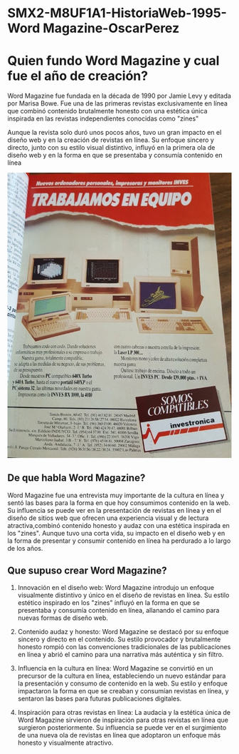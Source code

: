 # SMX2-M8UF1A1-HistoriaWeb-1995-Word Magazine-OscarPerez





# Quien fundo Word Magazine y cual fue el año de creación?


Word Magazine fue fundada en la década de 1990 por Jamie Levy y editada por Marisa Bowe. Fue una de las primeras revistas exclusivamente en línea que combinó contenido brutalmente honesto con una estética única inspirada en las revistas independientes conocidas como "zines"

Aunque la revista solo duró unos pocos años, tuvo un gran impacto en el diseño web y en la creación de revistas en línea. Su enfoque sincero y directo, junto con su estilo visual distintivo, influyó en la primera ola de diseño web y en la forma en que se presentaba y consumía contenido en línea


![Imagen de una de las revistas](https://github.com/oscarpz1125/SMX2-M8UF1A1-HistoriaWeb-1995-WordMagazine-OscarPerez/blob/main/1366_2000.jpg "Imagen de revista")


## De que habla Word Magazine?

Word Magazine fue una entrevista muy importante de la cultura en línea y sentó las bases para la forma en que hoy consumimos contenido en la web. Su influencia se puede ver en la presentación de revistas en línea y en el diseño de sitios web que ofrecen una experiencia visual y de lectura atractiva,combinó contenido honesto y audaz con una estética inspirada en los "zines". Aunque tuvo una corta vida, su impacto en el diseño web y en la forma de presentar y consumir contenido en línea ha perdurado a lo largo de los años.


## Que supuso crear Word Magazine?


1. Innovación en el diseño web: Word Magazine introdujo un enfoque visualmente distintivo y único en el diseño de revistas en línea. Su estilo estético inspirado en los "zines" influyó en la forma en que se presentaba y consumía contenido en línea, allanando el camino para nuevas formas de diseño web.

2. Contenido audaz y honesto: Word Magazine se destacó por su enfoque sincero y directo en el contenido. Su estilo provocador y brutalmente honesto rompió con las convenciones tradicionales de las publicaciones en línea y abrió el camino para una narrativa más auténtica y sin filtro.

3. Influencia en la cultura en línea: Word Magazine se convirtió en un precursor de la cultura en línea, estableciendo un nuevo estándar para la presentación y consumo de contenido en la web. Su estilo y enfoque impactaron la forma en que se creaban y consumían revistas en línea, y sentaron las bases para futuras publicaciones digitales.

4. Inspiración para otras revistas en línea: La audacia y la estética única de Word Magazine sirvieron de inspiración para otras revistas en línea que surgieron posteriormente. Su influencia se puede ver en el surgimiento de una nueva ola de revistas en línea que adoptaron un enfoque más honesto y visualmente atractivo.